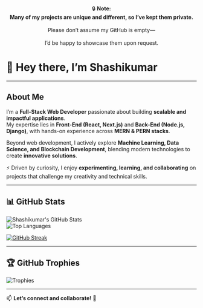 <div align="center">

🔒 **Note:**  
**Many of my projects are unique and different, so I’ve kept them private.** <br>  
Please don’t assume my GitHub is empty— <br>  
I’d be happy to showcase them upon request.  

</div>

<!--  

A Full-Stack Web Developer passionate about building innovative and scalable applications. I specialize in Front-End (React, Next.js) and Back-End (Node.js, Django) development, with hands-on experience in both MERN & PERN stacks. Beyond web development, I actively explore Machine Learning, Data Science, and Blockchain Development, combining modern technologies to create impactful solutions. Always curious, I love to learn, experiment, and collaborate on exciting projects.
 <br>  
 <br>  
 -->
 <!--     
    
  
  
#### **Languages**
![Python](https://img.shields.io/badge/-Python-3776AB?logo=python&logoColor=white&style=for-the-badge)
![JavaScript](https://img.shields.io/badge/-JavaScript-F7DF1E?logo=javascript&logoColor=black&style=for-the-badge)
![C](https://img.shields.io/badge/-C-A8B9CC?logo=c&logoColor=black&style=for-the-badge)

#### **Front-End**
![HTML](https://img.shields.io/badge/-HTML-E34F26?logo=html5&logoColor=white&style=for-the-badge)
![CSS](https://img.shields.io/badge/-CSS-1572B6?logo=css3&logoColor=white&style=for-the-badge)
![React](https://img.shields.io/badge/-React-61DAFB?logo=react&logoColor=white&style=for-the-badge)
![Next.js](https://img.shields.io/badge/-Next.js-000000?logo=next.js&logoColor=white&style=for-the-badge)

#### **Back-End**
![Django](https://img.shields.io/badge/-Django-092E20?logo=django&logoColor=white&style=for-the-badge)
![Flask](https://img.shields.io/badge/-Flask-000000?logo=flask&logoColor=white&style=for-the-badge)
![Node.js](https://img.shields.io/badge/-Node.js-339933?logo=node.js&logoColor=white&style=for-the-badge)
![Express.js](https://img.shields.io/badge/-Express.js-000000?logo=express&logoColor=white&style=for-the-badge)
![APIs](https://img.shields.io/badge/-APIs-25A3A3?logo=swagger&logoColor=white&style=for-the-badge)

#### **Databases**
![MySQL](https://img.shields.io/badge/-MySQL-4479A1?logo=mysql&logoColor=white&style=for-the-badge)
![MongoDB](https://img.shields.io/badge/-MongoDB-47A248?logo=mongodb&logoColor=white&style=for-the-badge)

#### **Blockchain**
![Smart Contracts](https://img.shields.io/badge/-Smart_Contracts-363636?logo=ethereum&logoColor=white&style=for-the-badge)
![Web3.js](https://img.shields.io/badge/-Web3.js-000000?logo=web3.js&logoColor=white&style=for-the-badge)

#### **Tools**
![VS Code](https://img.shields.io/badge/-VS_Code-007ACC?logo=visual-studio-code&logoColor=white&style=for-the-badge)
![Git](https://img.shields.io/badge/-Git-F05032?logo=git&logoColor=white&style=for-the-badge)

#### **Machine Learning Frameworks**
![TensorFlow](https://img.shields.io/badge/-TensorFlow-FF6F00?logo=tensorflow&logoColor=white&style=for-the-badge)
![PyTorch](https://img.shields.io/badge/-PyTorch-EE4C2C?logo=pytorch&logoColor=white&style=for-the-badge)
![Scikit-learn](https://img.shields.io/badge/-Scikit_learn-F7931E?logo=scikit-learn&logoColor=white&style=for-the-badge)
![Keras](https://img.shields.io/badge/-Keras-D00000?logo=keras&logoColor=white&style=for-the-badge)

#### **Data Science Libraries**
![NumPy](https://img.shields.io/badge/-NumPy-013243?logo=numpy&logoColor=white&style=for-the-badge)
![Pandas](https://img.shields.io/badge/-Pandas-150458?logo=pandas&logoColor=white&style=for-the-badge)
![Matplotlib](https://img.shields.io/badge/-Matplotlib-003B57?logo=matplotlib&logoColor=white&style=for-the-badge)
![Seaborn](https://img.shields.io/badge/-Seaborn-0173B1?logo=seaborn&logoColor=white&style=for-the-badge)

#### **Data Processing & Visualization**
![Jupyter](https://img.shields.io/badge/-Jupyter-DA5B7D?logo=jupyter&logoColor=white&style=for-the-badge)
![Google Colab](https://img.shields.io/badge/-Google_Colab-F9AB00?logo=googlecolab&logoColor=white&style=for-the-badge)
![Tableau](https://img.shields.io/badge/-Tableau-E97627?logo=tableau&logoColor=white&style=for-the-badge)
#### **Hosting**
![Microsoft Azure](https://img.shields.io/badge/-Microsoft_Azure-0089D6?logo=microsoft-azure&logoColor=white&style=for-the-badge)
![Vercel](https://img.shields.io/badge/-Vercel-000000?logo=vercel&logoColor=white&style=for-the-badge)

---

<br>
🚀 Other Works: 
 <br>
Full-Stack Projects: Built responsive web apps with React, Next.js, Django, and Flask. <br>
GUI Apps: Developed a Python-based GUI implementing Caesar Cipher. <br>
Hackathons: Worked on terrain mapping, lunar landing prediction, and autonomous systems. <br>
Web3 & Blockchain: Exploring smart contracts and decentralized applications. <br>
Presentations: Delivered sessions on microprocessors, Mars terrain analysis, and programming paradigms. <br>
🌱 Currently learning DSA, backend development, and Web3. Let's connect and collaborate! 🚀 <br>
 <br>

![Profile Views](https://hits.seeyoufarm.com/api/count/incr/badge.svg?url=https://github.com/Shashikumar-ezhilarasu&title=Profile%20Views)
-->


<!--
### 🚀 Contributions Overview:

- **Total Contributions:**  
![Total Contributions](https://github-profile-summary-cards.vercel.app/api/cards/profile-details?username=Shashikumar-ezhilarasu&theme=radical)

- **Issues & Pull Requests:**  
  ![Issues](https://github-readme-stats.vercel.app/api?username=Shashikumar-ezhilarasu&count_private=true&show_icons=true&hide_title=true&theme=radical)
<!--
- **Activity Graph:**  
![Activity Graph](https://github-readme-activity-graph.vercel.app/graph?username=Shashikumar-ezhilarasu&theme=radical)

-->

# 👋 Hey there, I’m Shashikumar  


---
<!--
### 📊 GitHub Stats:

![Shashikumar's GitHub Stats](https://github-readme-stats.vercel.app/api?username=Shashikumar-ezhilarasu&show_icons=true&theme=radical&count_private=true) 
![Top Languages](https://github-readme-stats.vercel.app/api/top-langs/?username=Shashikumar-ezhilarasu&layout=compact&theme=radical)

[![GitHub Streak](https://github-readme-streak-stats.herokuapp.com/?user=Shashikumar-ezhilarasu&theme=radical)](https://github-readme-streak-stats.herokuapp.com/?user=Shashikumar-ezhilarasu&theme=radical
)

### 🏆 GitHub Trophies
![Gruvbox](https://github-profile-trophy.vercel.app/?username=Shashikumar-ezhilarasu&theme=gruvbox)

---
-->

##  About Me  
I’m a **Full-Stack Web Developer** passionate about building **scalable and impactful applications**.  
My expertise lies in **Front-End (React, Next.js)** and **Back-End (Node.js, Django)**, with hands-on experience across **MERN & PERN stacks**.  

Beyond web development, I actively explore **Machine Learning, Data Science, and Blockchain Development**, blending modern technologies to create **innovative solutions**.  

⚡ Driven by curiosity, I enjoy **experimenting, learning, and collaborating** on projects that challenge my creativity and technical skills.  

---

<!--## 🛠️ Tech Stack  

### **Languages**  
![Python](https://img.shields.io/badge/-Python-3776AB?logo=python&logoColor=white&style=for-the-badge)  
![JavaScript](https://img.shields.io/badge/-JavaScript-F7DF1E?logo=javascript&logoColor=black&style=for-the-badge)  
![C](https://img.shields.io/badge/-C-A8B9CC?logo=c&logoColor=black&style=for-the-badge)  

### **Front-End**  
![HTML](https://img.shields.io/badge/-HTML-E34F26?logo=html5&logoColor=white&style=for-the-badge)  
![CSS](https://img.shields.io/badge/-CSS-1572B6?logo=css3&logoColor=white&style=for-the-badge)  
![React](https://img.shields.io/badge/-React-61DAFB?logo=react&logoColor=white&style=for-the-badge)  
![Next.js](https://img.shields.io/badge/-Next.js-000000?logo=next.js&logoColor=white&style=for-the-badge)  

### **Back-End**  
![Node.js](https://img.shields.io/badge/-Node.js-339933?logo=node.js&logoColor=white&style=for-the-badge)  
![Express.js](https://img.shields.io/badge/-Express.js-000000?logo=express&logoColor=white&style=for-the-badge)  
![Django](https://img.shields.io/badge/-Django-092E20?logo=django&logoColor=white&style=for-the-badge)  
![Flask](https://img.shields.io/badge/-Flask-000000?logo=flask&logoColor=white&style=for-the-badge)  
![APIs](https://img.shields.io/badge/-APIs-25A3A3?logo=swagger&logoColor=white&style=for-the-badge)  

### **Databases**  
![MySQL](https://img.shields.io/badge/-MySQL-4479A1?logo=mysql&logoColor=white&style=for-the-badge)  
![MongoDB](https://img.shields.io/badge/-MongoDB-47A248?logo=mongodb&logoColor=white&style=for-the-badge)  

### **Blockchain**  
![Smart Contracts](https://img.shields.io/badge/-Smart_Contracts-363636?logo=ethereum&logoColor=white&style=for-the-badge)  
![Web3.js](https://img.shields.io/badge/-Web3.js-000000?logo=web3.js&logoColor=white&style=for-the-badge)  

### **Machine Learning**  
![TensorFlow](https://img.shields.io/badge/-TensorFlow-FF6F00?logo=tensorflow&logoColor=white&style=for-the-badge)  
![PyTorch](https://img.shields.io/badge/-PyTorch-EE4C2C?logo=pytorch&logoColor=white&style=for-the-badge)  
![Scikit-learn](https://img.shields.io/badge/-Scikit_learn-F7931E?logo=scikit-learn&logoColor=white&style=for-the-badge)  
![Keras](https://img.shields.io/badge/-Keras-D00000?logo=keras&logoColor=white&style=for-the-badge)  

### **Data Science Libraries**  
![NumPy](https://img.shields.io/badge/-NumPy-013243?logo=numpy&logoColor=white&style=for-the-badge)  
![Pandas](https://img.shields.io/badge/-Pandas-150458?logo=pandas&logoColor=white&style=for-the-badge)  
![Matplotlib](https://img.shields.io/badge/-Matplotlib-003B57?logo=matplotlib&logoColor=white&style=for-the-badge)  
![Seaborn](https://img.shields.io/badge/-Seaborn-0173B1?logo=seaborn&logoColor=white&style=for-the-badge)  

### **Tools & Hosting**  
![Git](https://img.shields.io/badge/-Git-F05032?logo=git&logoColor=white&style=for-the-badge)  
![VS Code](https://img.shields.io/badge/-VS_Code-007ACC?logo=visual-studio-code&logoColor=white&style=for-the-badge)  
![Azure](https://img.shields.io/badge/-Microsoft_Azure-0089D6?logo=microsoft-azure&logoColor=white&style=for-the-badge)  
![Vercel](https://img.shields.io/badge/-Vercel-000000?logo=vercel&logoColor=white&style=for-the-badge)  

---


## 🌟 Highlights  

- **Full-Stack Projects**: Responsive web apps using React, Next.js, Django, Flask  
- **GUI Apps**: Python-based Caesar Cipher encryption app  
- **Hackathons**: Terrain mapping, lunar landing prediction, autonomous systems  
- **Web3 & Blockchain**: Smart contracts and decentralized applications  
- **Presentations**: Microprocessors, Mars terrain analysis, programming paradigms  
- **Currently Learning**: DSA, advanced backend systems, and Web3  

---
-->

## 📊 GitHub Stats  

![Shashikumar's GitHub Stats](https://github-readme-stats.vercel.app/api?username=Shashikumar-ezhilarasu&show_icons=true&theme=radical&count_private=true)  
![Top Languages](https://github-readme-stats.vercel.app/api/top-langs/?username=Shashikumar-ezhilarasu&layout=compact&theme=radical)  

[![GitHub Streak](https://github-readme-streak-stats.herokuapp.com/?user=Shashikumar-ezhilarasu&theme=radical)](https://git.io/streak-stats)  

---

## 🏆 GitHub Trophies  

![Trophies](https://github-profile-trophy.vercel.app/?username=Shashikumar-ezhilarasu&theme=gruvbox)  

---

📫 **Let’s connect and collaborate!** 🚀  

